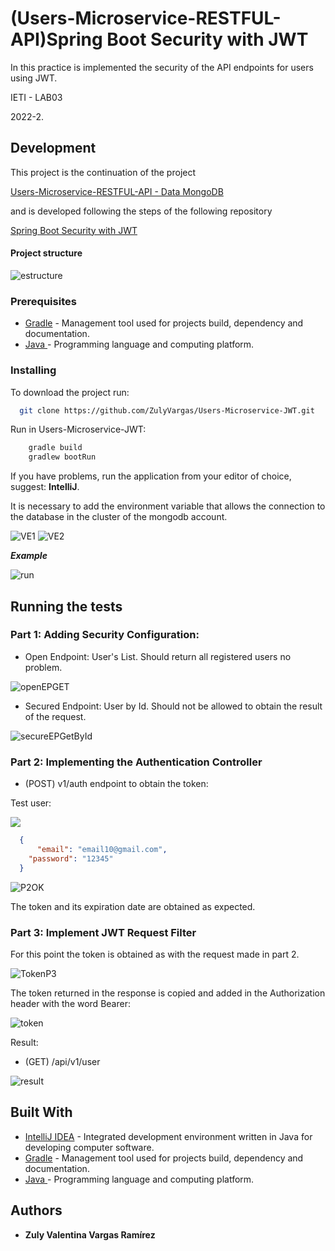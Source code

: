 # (Users-Microservice-RESTFUL-API)Spring Boot Security with JWT


In this practice is implemented the security of the API endpoints for users using JWT.

IETI - LAB03

2022-2.


## Development

This project is the continuation of the project 

[ Users-Microservice-RESTFUL-API - Data MongoDB ](https://github.com/ZulyVargas/Users-Microservice-RESTFUL-API-MongoDB.git) 


and is developed following the steps of the following repository

[ Spring Boot Security with JWT ](https://github.com/CAPJackie/spring-boot-jwt) 

#### Project structure

![estructure](img/estructure.png)

### Prerequisites


* [Gradle](https://gradle.org) - Management tool used for projects build, dependency and documentation. 
* [Java ](https://www.oracle.com/co/java/technologies/javase/javase-jdk8-downloads.html)     - Programming language and computing platform.


### Installing

To download the project run:

  ```bash
    git clone https://github.com/ZulyVargas/Users-Microservice-JWT.git
  ```

Run in Users-Microservice-JWT:

```bash
    gradle build
    gradlew bootRun
```
If you have problems, run the application from your editor of choice, suggest: **IntelliJ**.

It is necessary to add the environment variable that allows the connection to the database in the cluster of the mongodb account.

![VE1](/img/environmentVariable-1.png)
![VE2](/img/environmentVariable-2.png) 

***Example***

![run](img/run.png)


## Running the tests

### Part 1: Adding Security Configuration:

+ Open Endpoint: User's List. Should return all registered users no problem.

![openEPGET](/img/openEPGet.png)

+ Secured Endpoint: User by Id. Should not be allowed to obtain the result of the request. 

![secureEPGetById](/img/secureEPGetById.png)

### Part 2: Implementing the Authentication Controller

+ (POST) v1/auth endpoint to obtain the token:

Test user:

  ![](/img/userTestP2.png)

  ```JSON
	{
		"email": "email10@gmail.com",
	  "password": "12345"
	}
  ```

  ![P2OK](/img/P2Ok.png)

  The token and its expiration date are obtained as expected.

### Part 3: Implement JWT Request Filter

For this point the token is obtained as with the request made in part 2.

  ![TokenP3](/img/P2Ok.png)

The token returned in the response is copied and added in the Authorization header with the word Bearer:

  ![token](/img/tokenP3.png)

Result:

+ (GET) /api/v1/user


![result](/img/resultP3.png)

## Built With

* [IntelliJ IDEA](https://www.jetbrains.com/help/idea/discover-intellij-idea.html) - Integrated development environment written in Java for developing computer software.
* [Gradle](https://gradle.org) - Management tool used for projects build, dependency and documentation.
* [Java ](https://www.oracle.com/co/java/technologies/javase/javase-jdk8-downloads.html)     - Programming language and computing platform.

## Authors

* **Zuly Valentina Vargas Ramírez** 
